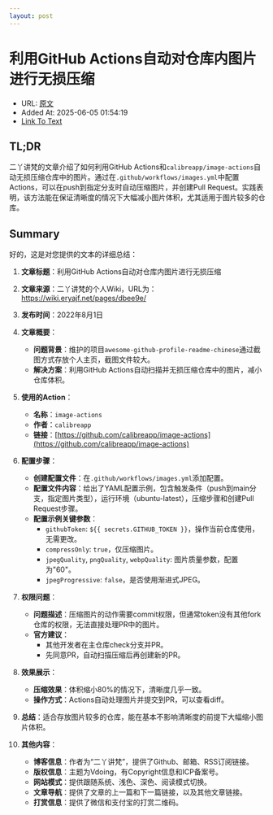 ```yaml
---
layout: post
---
```

# 利用GitHub Actions自动对仓库内图片进行无损压缩
- URL: [原文](https://wiki.eryajf.net/pages/dbee9e/)
- Added At: 2025-06-05 01:54:19
- [Link To Text](_posts/2025-06-05-利用github-actions自动对仓库内图片进行无损压缩_raw.md)

## TL;DR
二丫讲梵的文章介绍了如何利用GitHub Actions和`calibreapp/image-actions`自动无损压缩仓库中的图片。通过在`.github/workflows/images.yml`中配置Actions，可以在push到指定分支时自动压缩图片，并创建Pull Request。实践表明，该方法能在保证清晰度的情况下大幅减小图片体积，尤其适用于图片较多的仓库。


## Summary
好的，这是对您提供的文本的详细总结：

1.  **文章标题**：利用GitHub Actions自动对仓库内图片进行无损压缩

2.  **文章来源**：二丫讲梵的个人Wiki，URL为：https://wiki.eryajf.net/pages/dbee9e/

3.  **发布时间**：2022年8月1日

4.  **文章概要**：
    - **问题背景**：维护的项目`awesome-github-profile-readme-chinese`通过截图方式存放个人主页，截图文件较大。
    - **解决方案**：利用GitHub Actions自动扫描并无损压缩仓库中的图片，减小仓库体积。

5.  **使用的Action**：
    -  **名称**：`image-actions`
    -  **作者**：`calibreapp`
    -  **链接**：[https://github.com/calibreapp/image-actions](https://github.com/calibreapp/image-actions)

6.  **配置步骤**：
    -  **创建配置文件**：在`.github/workflows/images.yml`添加配置。
    -  **配置文件内容**：给出了YAML配置示例，包含触发条件（push到main分支，指定图片类型），运行环境（ubuntu-latest），压缩步骤和创建Pull Request步骤。
    -  **配置示例关键参数**：
       - `githubToken`: `${{ secrets.GITHUB_TOKEN }}`，操作当前仓库使用，无需更改。
       - `compressOnly`: `true`，仅压缩图片。
       - `jpegQuality`, `pngQuality`, `webpQuality`:  图片质量参数，配置为"60"。
       - `jpegProgressive`: `false`，是否使用渐进式JPEG。

7.  **权限问题**：
    -  **问题描述**：压缩图片的动作需要commit权限，但通常token没有其他fork仓库的权限，无法直接处理PR中的图片。
    -  **官方建议**：
       -  其他开发者在主仓库check分支并PR。
       -  先同意PR，自动扫描压缩后再创建新的PR。

8.  **效果展示**：
    -  **压缩效果**：体积缩小80%的情况下，清晰度几乎一致。
    -  **操作方式**：Actions自动处理图片并提交到PR，可以查看diff。

9.  **总结**：适合存放图片较多的仓库，能在基本不影响清晰度的前提下大幅缩小图片体积。

10. **其他内容**：
    - **博客信息**：作者为“二丫讲梵”，提供了Github、邮箱、RSS订阅链接。
    - **版权信息**：主题为Vdoing，有Copyright信息和ICP备案号。
    - **网站模式**：提供跟随系统、浅色、深色、阅读模式切换。
    - **文章导航**：提供了文章的上一篇和下一篇链接，以及其他文章链接。
    - **打赏信息**：提供了微信和支付宝的打赏二维码。


